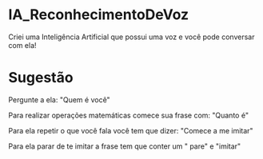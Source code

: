 # IA_ReconhecimentoDeVoz
Criei uma Inteligência Artificial que possui uma voz e você pode conversar com ela!

# Sugestão
Pergunte a ela: "Quem é você"

Para realizar operações matemáticas comece sua frase com: "Quanto é"

Para ela repetir o que você fala você tem que dizer: "Comece a me imitar"

Para ela parar de te imitar a frase tem que conter um " pare" e "imitar"
